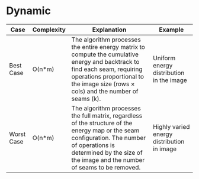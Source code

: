 # Dynamic

| Case        | Complexity | Explanation                                                                                                                                                                                                                 | Example                                    |
|-------------|------------|-----------------------------------------------------------------------------------------------------------------------------------------------------------------------------------------------------------------------------|--------------------------------------------|
| Best Case   | O(n\*m)     | The algorithm processes the entire energy matrix to compute the cumulative energy and backtrack to find each seam, requiring operations proportional to the image size (rows × cols) and the number of seams (k).         | Uniform energy distribution in the image   |
| Worst Case  | O(n\*m)     | The algorithm processes the full matrix, regardless of the structure of the energy map or the seam configuration. The number of operations is determined by the size of the image and the number of seams to be removed. | Highly varied energy distribution in image |
